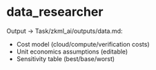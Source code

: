 # data_researcher

Output → Task/zkml_ai/outputs/data.md:
- Cost model (cloud/compute/verification costs)
- Unit economics assumptions (editable)
- Sensitivity table (best/base/worst)
